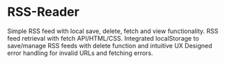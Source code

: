 # RSS-Reader
Simple RSS feed with local save, delete, fetch and view functionality. RSS feed retrieval with fetch API/HTML/CSS. 
Integrated localStorage to save/manage RSS feeds with delete function and intuitive UX
Designed error handling for invalid URLs and fetching errors.
